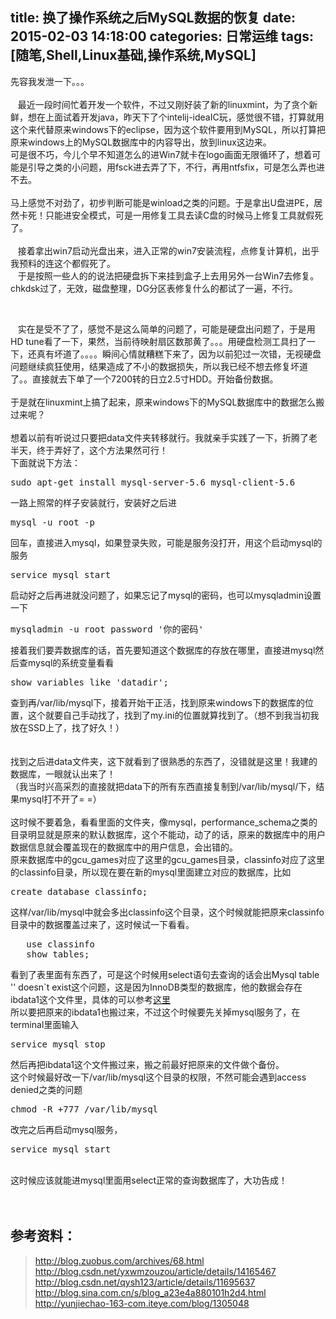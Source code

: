 title: 换了操作系统之后MySQL数据的恢复
date: 2015-02-03 14:18:00
categories: 日常运维
tags: [随笔,Shell,Linux基础,操作系统,MySQL]
---
先容我发泄一下。。。<br />
<br />
&nbsp; &nbsp;最近一段时间忙着开发一个软件，不过又刚好装了新的linuxmint，为了贪个新鲜，想在上面试着开发java，昨天下了个intelij-ideaIC玩，感觉很不错，打算就用这个来代替原来windows下的eclipse，因为这个软件要用到MySQL，所以打算把原来windows上的MySQL数据库中的内容导出，放到linux这边来。<br />
可是很不巧，今儿个早不知道怎么的进Win7就卡在logo画面无限循环了，想着可能是引导之类的小问题，用fsck进去弄了下，不行，再用ntfsfix，可是怎么弄也进不去。<br />
<br />
马上感觉不对劲了，初步判断可能是winload之类的问题。于是拿出U盘进PE，居然卡死！只能进安全模式，可是一用修复工具去读C盘的时候马上修复工具就假死了。<br />
<br />
&nbsp; &nbsp;接着拿出win7启动光盘出来，进入正常的win7安装流程，点修复计算机，出乎我预料的连这个都假死了。<br />
&nbsp; &nbsp;于是按照一些人的的说法把硬盘拆下来挂到盒子上去用另外一台Win7去修复。chkdsk过了，无效，磁盘整理，DG分区表修复什么的都试了一遍，不行。<br />
<!--more--><br />
&nbsp; &nbsp;实在是受不了了，感觉不是这么简单的问题了，可能是硬盘出问题了，于是用HD tune看了一下，果然，当前待映射扇区数那黄了。。。用硬盘检测工具扫了一下，还真有坏道了。。。。瞬间心情就糟糕下来了，因为以前犯过一次错，无视硬盘问题继续疯狂使用，结果造成了不小的数据损失，所以我已经不想去修复坏道了。。直接就去下单了一个7200转的日立2.5寸HDD。开始备份数据。<br />
<br />
于是就在linuxmint上搞了起来，原来windows下的MySQL数据库中的数据怎么搬过来呢？<br />
<br />
想着以前有听说过只要把data文件夹转移就行。我就亲手实践了一下，折腾了老半天，终于弄好了，这个方法果然可行！<br />
下面就说下方法：<br />
<pre class="brush:bash; toolbar:false;">sudo apt-get install mysql-server-5.6 mysql-client-5.6</pre>
一路上照常的样子安装就行，安装好之后进<br />
<pre class="brush:bash; toolbar:false;">mysql -u root -p</pre>
回车，直接进入mysql，如果登录失败，可能是服务没打开，用这个启动mysql的服务<br />
<pre class="brush:bash; toolbar:false;">service mysql start</pre>
启动好之后再进就没问题了，如果忘记了mysql的密码，也可以mysqladmin设置一下<br />
<pre class="brush:bash; toolbar:false;">mysqladmin -u root password '你的密码'</pre>
接着我们要弄数据库的话，首先要知道这个数据库的存放在哪里，直接进mysql然后查mysql的系统变量看看<br />
<pre class="brush:sql; toolbar:false;">show variables like 'datadir';</pre>
查到再/var/lib/mysql下，接着开始干正活，找到原来windows下的数据库的位置，这个就要自己手动找了，找到了my.ini的位置就算找到了。（想不到我当初我放在SSD上了，找了好久！）<br />
<br />
<img src="http://bangz.me/images/tp_old/2015/02/1737439826.png" alt="" /><br />
<br />
找到之后进data文件夹，这下就看到了很熟悉的东西了，没错就是这里！我建的数据库，一眼就认出来了！<br />
（我当时兴高采烈的直接就把data下的所有东西直接复制到/var/lib/mysql/下，结果mysql打不开了= =）<br />
<br />
这时候不要着急，看看里面的文件夹，像mysql，performance_schema之类的目录明显就是原来的默认数据库，这个不能动，动了的话，原来的数据库中的用户数据信息就会覆盖现在的数据库中的用户信息，会出错的。<br />
原来数据库中的gcu_games对应了这里的gcu_games目录，classinfo对应了这里的classinfo目录，所以现在要在新的mysql里面建立对应的数据库，比如<br />
<pre class="brush:sql; toolbar:false;">create database classinfo;</pre>
这样/var/lib/mysql中就会多出classinfo这个目录，这个时候就能把原来classinfo目录中的数据覆盖过来了，这时候试一下看看。<br />
<pre class="brush:sql; toolbar:false;">   use classinfo
   show tables;</pre>
看到了表里面有东西了，可是这个时候用select语句去查询的话会出Mysql table '' doesn`t exist这个问题，这是因为InnoDB类型的数据库，他的数据会存在ibdata1这个文件里，具体的可以参考<a href="http://blog.csdn.net/yxwmzouzou/article/details/14165467" target="_blank">这里</a><br />
所以要把原来的ibdata1也搬过来，不过这个时候要先关掉mysql服务了，在terminal里面输入<br />
<pre class="brush:bash; toolbar:false;">service mysql stop</pre>
然后再把ibdata1这个文件搬过来，搬之前最好把原来的文件做个备份。<br />
这个时候最好改一下/var/lib/mysql这个目录的权限，不然可能会遇到access denied之类的问题<br />
<pre class="brush:bash; toolbar:false;">chmod -R +777 /var/lib/mysql</pre>
改完之后再启动mysql服务，<br />
<pre class="brush:bash; toolbar:false;">service mysql start</pre>
<br />
这时候应该就能进mysql里面用select正常的查询数据库了，大功告成！<br />
<br />
<br />
<h2>
	参考资料：
</h2>
<blockquote>
	<a href="http://blog.zuobus.com/archives/68.html" target="_blank">http://blog.zuobus.com/archives/68.html<br />
</a><a href="http://blog.csdn.net/yxwmzouzou/article/details/14165467" target="_blank">http://blog.csdn.net/yxwmzouzou/article/details/14165467<br />
</a><a href="http://blog.csdn.net/qysh123/article/details/11695637" target="_blank">http://blog.csdn.net/qysh123/article/details/11695637<br />
</a><a href="http://blog.sina.com.cn/s/blog_a23e4a880101h2d4.html" target="_blank">http://blog.sina.com.cn/s/blog_a23e4a880101h2d4.html<br />
</a><a href="http://yunjiechao-163-com.iteye.com/blog/1305048" target="_blank">http://yunjiechao-163-com.iteye.com/blog/1305048</a> 
</blockquote>